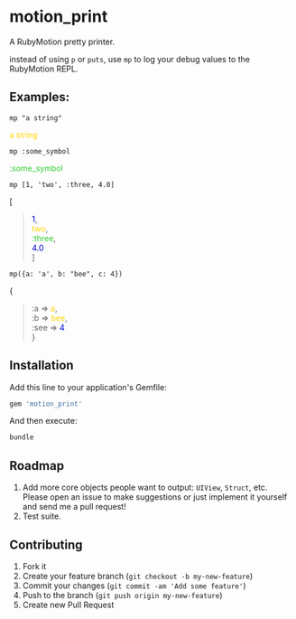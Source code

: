 # motion_print

A RubyMotion pretty printer.

instead of using `p` or `puts`, use `mp` to log your debug values to the RubyMotion REPL.

## Examples:

```
mp "a string"
```
<span style="color:gold;">a string</span>

```
mp :some_symbol
```
<span style="color:limegreen;">:some_symbol</span>

```
mp [1, 'two', :three, 4.0]
```

[  
>  <span style="color:mediumblue;">1</span>,  
>  <span style="color:gold;">two</span>,  
>  <span style="color:limegreen;">:three</span>,  
>  <span style="color:mediumblue;">4.0</span>  
]

```
mp({a: 'a', b: "bee", c: 4})
```

{  
>  :a     => <span style="color:gold;">a</span>,  
>  :b     => <span style="color:gold;">bee</span>,  
>  :see   => <span style="color:mediumblue;">4</span>  
}


## Installation

Add this line to your application's Gemfile:

```ruby
gem 'motion_print'
```

And then execute:

```bash
bundle
```
## Roadmap

1. Add more core objects people want to output: `UIView`, `Struct`, etc. Please open an issue to make suggestions or just implement it yourself and send me a pull request!
2. Test suite.

## Contributing

1. Fork it
2. Create your feature branch (`git checkout -b my-new-feature`)
3. Commit your changes (`git commit -am 'Add some feature'`)
4. Push to the branch (`git push origin my-new-feature`)
5. Create new Pull Request
